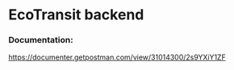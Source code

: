 # EcoTransit backend

### Documentation:

https://documenter.getpostman.com/view/31014300/2s9YXiY1ZF